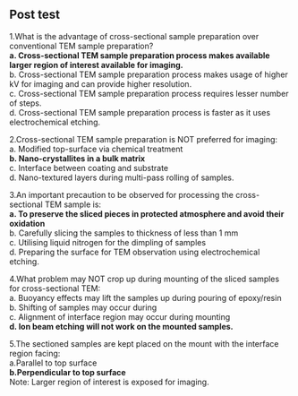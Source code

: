 ##  Post test
1.What is the advantage of cross-sectional sample preparation over conventional TEM sample preparation?<br>
<b>a.	Cross-sectional TEM sample preparation process makes available larger region of interest available for imaging.</b><br> 
b.	Cross-sectional TEM sample preparation process makes usage of higher kV for imaging and can provide higher resolution.<br>
c.	Cross-sectional TEM sample preparation process requires lesser number of steps.<br>
d.	Cross-sectional TEM sample preparation process is faster as it uses electrochemical etching.<br>

2.Cross-sectional TEM sample preparation is NOT preferred for imaging:<br>
a.	Modified top-surface via chemical treatment<br>
<b>b.	Nano-crystallites in a bulk matrix </b><br>
c.	Interface between coating and substrate<br>
d.	Nano-textured layers during multi-pass rolling of samples.<br>


3.An important precaution to be observed for processing the cross-sectional TEM sample is:<br>
<b>a.	To preserve the sliced pieces in protected atmosphere and avoid their oxidation</b><br>
b.	Carefully slicing the samples to thickness of less than 1 mm<br>
c.	Utilising liquid nitrogen for the dimpling of samples<br>
d.	Preparing the surface for TEM observation using electrochemical etching.<br>

4.What problem may NOT crop up during mounting of the sliced samples for cross-sectional TEM:<br>
a.	Buoyancy effects may lift the samples up during pouring of epoxy/resin<br>
b.	Shifting of samples may occur during <br>
c.	Alignment of interface region may occur during mounting <br>
<b>d.	Ion beam etching will not work on the mounted samples.</b><br>

5.The sectioned samples are kept placed on the mount with the interface region facing:<br>
a.Parallel to top surface<br>
<b>b.Perpendicular to top surface</b><br>
Note: Larger region of interest is exposed for imaging.
 
